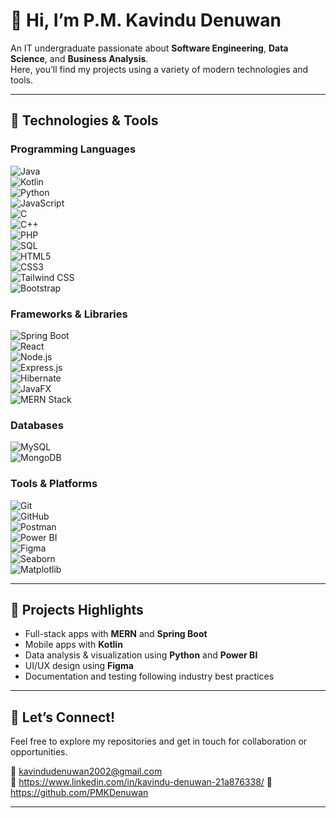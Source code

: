 # 👋 Hi, I’m P.M. Kavindu Denuwan

An IT undergraduate passionate about **Software Engineering**, **Data Science**, and **Business Analysis**.  
Here, you’ll find my projects using a variety of modern technologies and tools.

---
## 🔧 Technologies & Tools

### Programming Languages  
![Java](https://img.shields.io/badge/Java-007396?style=flat&logo=java&logoColor=white)  
![Kotlin](https://img.shields.io/badge/Kotlin-0095D5?style=flat&logo=kotlin&logoColor=white)  
![Python](https://img.shields.io/badge/Python-3776AB?style=flat&logo=python&logoColor=white)  
![JavaScript](https://img.shields.io/badge/JavaScript-F7DF1E?style=flat&logo=javascript&logoColor=black)  
![C](https://img.shields.io/badge/C-00599C?style=flat&logo=c&logoColor=white)  
![C++](https://img.shields.io/badge/C++-00599C?style=flat&logo=c%2B%2B&logoColor=white)  
![PHP](https://img.shields.io/badge/PHP-777BB4?style=flat&logo=php&logoColor=white)  
![SQL](https://img.shields.io/badge/SQL-4479A1?style=flat&logo=postgresql&logoColor=white)  
![HTML5](https://img.shields.io/badge/HTML5-E34F26?style=flat&logo=html5&logoColor=white)  
![CSS3](https://img.shields.io/badge/CSS3-1572B6?style=flat&logo=css3&logoColor=white)  
![Tailwind CSS](https://img.shields.io/badge/Tailwind_CSS-06B6D4?style=flat&logo=tailwind-css&logoColor=white)  
![Bootstrap](https://img.shields.io/badge/Bootstrap-563D7C?style=flat&logo=bootstrap&logoColor=white)  

### Frameworks & Libraries  
![Spring Boot](https://img.shields.io/badge/Spring_Boot-6DB33F?style=flat&logo=spring-boot&logoColor=white)  
![React](https://img.shields.io/badge/React-61DAFB?style=flat&logo=react&logoColor=black)  
![Node.js](https://img.shields.io/badge/Node.js-339933?style=flat&logo=node.js&logoColor=white)  
![Express.js](https://img.shields.io/badge/Express.js-000000?style=flat&logo=express&logoColor=white)  
![Hibernate](https://img.shields.io/badge/Hibernate-59666C?style=flat&logo=hibernate&logoColor=white)  
![JavaFX](https://img.shields.io/badge/JavaFX-0078D7?style=flat&logo=java&logoColor=white)  
![MERN Stack](https://img.shields.io/badge/MERN-0388fc?style=flat&logo=mern)  

### Databases  
![MySQL](https://img.shields.io/badge/MySQL-4479A1?style=flat&logo=mysql&logoColor=white)  
![MongoDB](https://img.shields.io/badge/MongoDB-47A248?style=flat&logo=mongodb&logoColor=white)  

### Tools & Platforms  
![Git](https://img.shields.io/badge/Git-F05032?style=flat&logo=git&logoColor=white)  
![GitHub](https://img.shields.io/badge/GitHub-181717?style=flat&logo=github&logoColor=white)  
![Postman](https://img.shields.io/badge/Postman-FF6C37?style=flat&logo=postman&logoColor=white)  
![Power BI](https://img.shields.io/badge/Power_BI-F2C811?style=flat&logo=microsoft-power-bi&logoColor=black)  
![Figma](https://img.shields.io/badge/Figma-F24E1E?style=flat&logo=figma&logoColor=white)  
![Seaborn](https://img.shields.io/badge/Seaborn-4B8BBE?style=flat&logo=python&logoColor=white)  
![Matplotlib](https://img.shields.io/badge/Matplotlib-11557C?style=flat&logo=python&logoColor=white)  




---

## 📁 Projects Highlights

- Full-stack apps with **MERN** and **Spring Boot**  
- Mobile apps with **Kotlin**  
- Data analysis & visualization using **Python** and **Power BI**  
- UI/UX design using **Figma**  
- Documentation and testing following industry best practices  

---

## 🤝 Let’s Connect!

Feel free to explore my repositories and get in touch for collaboration or opportunities.

📧 kavindudenuwan2002@gmail.com  
🔗 https://www.linkedin.com/in/kavindu-denuwan-21a876338/
🐙 https://github.com/PMKDenuwan 

---

